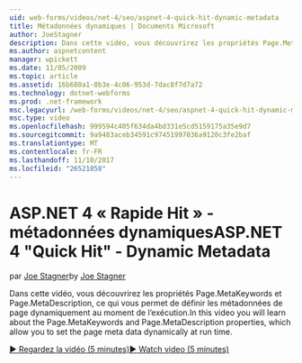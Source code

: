 ```yaml
---
uid: web-forms/videos/net-4/seo/aspnet-4-quick-hit-dynamic-metadata
title: Métadonnées dynamiques | Documents Microsoft
author: JoeStagner
description: Dans cette vidéo, vous découvrirez les propriétés Page.MetaKeywords et Page.MetaDescription, ce qui vous permet de définir les métadonnées de page dynamiquement à exécution ti...
ms.author: aspnetcontent
manager: wpickett
ms.date: 11/05/2009
ms.topic: article
ms.assetid: 16b680a1-8b3e-4c06-953d-7dac8f7d7a72
ms.technology: dotnet-webforms
ms.prod: .net-framework
msc.legacyurl: /web-forms/videos/net-4/seo/aspnet-4-quick-hit-dynamic-metadata
msc.type: video
ms.openlocfilehash: 999594c405f634da4bd331e5cd5159175a35e9d7
ms.sourcegitcommit: 9a9483aceb34591c97451997036a9120c3fe2baf
ms.translationtype: MT
ms.contentlocale: fr-FR
ms.lasthandoff: 11/10/2017
ms.locfileid: "26521858"
---
```

<a name="aspnet-4-quick-hit---dynamic-metadata"></a><span data-ttu-id="5a8e7-103">ASP.NET 4 « Rapide Hit » - métadonnées dynamiques</span><span class="sxs-lookup"><span data-stu-id="5a8e7-103">ASP.NET 4 "Quick Hit" - Dynamic Metadata</span></span>
====================
<span data-ttu-id="5a8e7-104">par [Joe Stagner](https://github.com/JoeStagner)</span><span class="sxs-lookup"><span data-stu-id="5a8e7-104">by [Joe Stagner](https://github.com/JoeStagner)</span></span>

<span data-ttu-id="5a8e7-105">Dans cette vidéo, vous découvrirez les propriétés Page.MetaKeywords et Page.MetaDescription, ce qui vous permet de définir les métadonnées de page dynamiquement au moment de l’exécution.</span><span class="sxs-lookup"><span data-stu-id="5a8e7-105">In this video you will learn about the Page.MetaKeywords and Page.MetaDescription properties, which allow you to set the page meta data dynamically at run time.</span></span> 

[<span data-ttu-id="5a8e7-106">&#9654; Regardez la vidéo (5 minutes)</span><span class="sxs-lookup"><span data-stu-id="5a8e7-106">&#9654; Watch video (5 minutes)</span></span>](https://channel9.msdn.com/Blogs/ASP-NET-Site-Videos/aspnet-4-quick-hit-dynamic-metadata)
